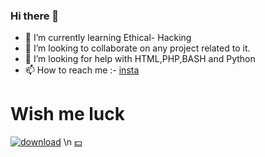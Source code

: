 ### Hi there 👋


- 🌱 I’m currently learning Ethical- Hacking
- 👯 I’m looking to collaborate on any project related to it.
- 🤔 I’m looking for help with HTML,PHP,BASH and Python
- 📫 How to reach me :-
                       [insta](https://www.instagram.com/anonymous_ashterix/)


# Wish me luck
[ ![download](https://user-images.githubusercontent.com/81870774/126652538-86ebe281-492e-4d41-ad4d-0145a854200c.png)](https://www.buymeacoffee.com/anonymous24x7)
\n
[💵](https://imjo.in/QzaYw6)
